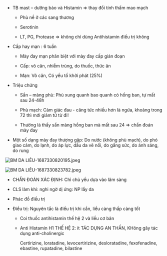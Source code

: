 - TB mast – dưỡng bào và Histamin => thay đổi tính thấm mao mạch  
	- Phù nề ở các sang thương  
	- Serotinin  
	- LT, PG, Protease => không chỉ dùng Antihistamin điều trị không  
- Cấp hay mạn : 6 tuần  
	- Mày đay mạn phân biệt với mày đay cấp gián đoạn  
	- Cấp: vô căn, nhiễm trùng, do thuốc, thức ăn  
	- Mạn: Vô căn, Có yếu tố khời phát (25%)  
- Triệu chứng  
	- Sẩn – mảng phù: Phù xung quanh bao quanh có hồng ban, tự mất sau 24-48h  
	- Phù mạch: Cảm giác đau - căng tức nhiều hơn là ngứa, khoảng trong 72 thì mới giảm từ từ đi!  
	- Thường là thấy sẩn mảng hồng ban mà mất sau 24 => chẩn đoán mày đay  
- Một số dạng mày đay thượng gặp: Do nước (không phù mạch), do phó giao cảm, do lạnh, do áp lực, dấu da vẽ nổi, do gắng sức, do ánh sáng, do rung  
  
![BM DA LIỄU-1687330820195.jpeg](../../../200%20Files/image/image/BM%20DA%20LI%E1%BB%84U-1687330820195.jpeg)  
![BM DA LIỄU-1687330823782.jpeg](../../../200%20Files/image/image/BM%20DA%20LI%E1%BB%84U-1687330823782.jpeg)  
  
- CHẨN ĐOÁN XÁC ĐỊNH: Chỉ chủ yếu dựa vào lâm sàng  
- CLS làm khi: nghi ngờ dị ứng: NP lẩy da  
- Phác đồ điều trị  
- Điều trị: Nguyên tắc là điều trị khi cần, liều càng thấp càng tốt  
	- Coi thuốc antihistamin thế hệ 2 và liều cơ bản  
	- Anti Histamin H1 THẾ HỆ 2: ít TÁC DỤNG AN THẦN, KHông gây tác dụng anti-cholinergic  
	  Certirizine, loratadine, levocertirizine, desloratadine, fexofenadine, ebastine, rupatadine, bilastine